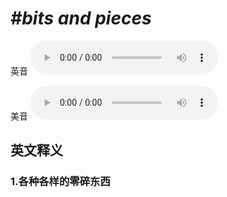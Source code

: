 # ***\#bits and pieces*** 
英音
<audio src="./media/bits and pieces1_AAC.aac" controls="controls"></audio>

美音
<audio src="./media/bits and pieces2.aac" controls="controls"></audio>



  

英文释义
---
### 1.**各种各样的零碎东西**  



